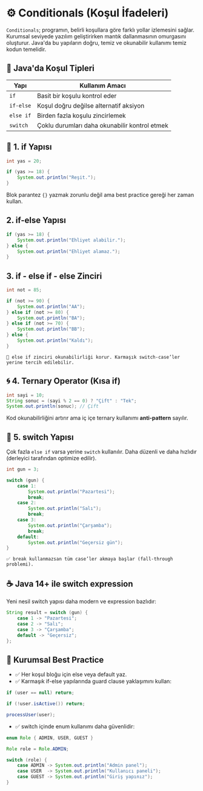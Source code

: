 # ⚙️ Conditionals (Koşul İfadeleri)

`Conditionals`; programın, belirli koşullara göre farklı yollar izlemesini sağlar. Kurumsal seviyede yazılım geliştirirken mantık dallanmasının omurgasını oluşturur. Java'da bu yapıların doğru, temiz ve okunabilir kullanımı temiz kodun temelidir.

## 🔧 Java'da Koşul Tipleri

| Yapı      | Kullanım Amacı                                |
| --------- | --------------------------------------------- |
| `if`      | Basit bir koşulu kontrol eder                 |
| `if-else` | Koşul doğru değilse alternatif aksiyon        |
| `else if` | Birden fazla koşulu zincirlemek               |
| `switch`  | Çoklu durumları daha okunabilir kontrol etmek |


## 🔹 1. if Yapısı

```java
int yas = 20;

if (yas >= 18) {
    System.out.println("Reşit.");
}
```

Blok parantez `{}` yazmak zorunlu değil ama best practice gereği her zaman kullan.

## 2. if-else Yapısı

```java
if (yas >= 18) {
    System.out.println("Ehliyet alabilir.");
} else {
    System.out.println("Ehliyet alamaz.");
}
```

## 3. if - else if - else Zinciri

```java
int not = 85;

if (not >= 90) {
    System.out.println("AA");
} else if (not >= 80) {
    System.out.println("BA");
} else if (not >= 70) {
    System.out.println("BB");
} else {
    System.out.println("Kaldı");
}
```

`🧠 else if zinciri okunabilirliği korur. Karmaşık switch-case’ler yerine tercih edilebilir.`

## 🌀 4. Ternary Operator (Kısa if)

```java
int sayi = 10;
String sonuc = (sayi % 2 == 0) ? "Çift" : "Tek";
System.out.println(sonuc); // Çift
```

Kod okunabilirliğini artırır ama iç içe ternary kullanımı __anti-pattern__ sayılır.

## 🔄 5. switch Yapısı

Çok fazla `else if` varsa yerine `switch` kullanılır. Daha düzenli ve daha hızlıdır (derleyici tarafından optimize edilir).

```java
int gun = 3;

switch (gun) {
    case 1:
        System.out.println("Pazartesi");
        break;
    case 2:
        System.out.println("Salı");
        break;
    case 3:
        System.out.println("Çarşamba");
        break;
    default:
        System.out.println("Geçersiz gün");
}
```

`✅ break kullanmazsan tüm case’ler akmaya başlar (fall-through problemi).`

## ☕ Java 14+ ile switch expression

Yeni nesil switch yapısı daha modern ve expression bazlıdır:

```java
String result = switch (gun) {
    case 1 -> "Pazartesi";
    case 2 -> "Salı";
    case 3 -> "Çarşamba";
    default -> "Geçersiz";
};
```

## 💼 Kurumsal Best Practice

- ✅ Her koşul bloğu için else veya default yaz.
- ✅ Karmaşık if-else yapılarında guard clause yaklaşımını kullan:

```java
if (user == null) return;

if (!user.isActive()) return;

processUser(user);
```

- ✅ switch içinde enum kullanımı daha güvenlidir:

```java
enum Role { ADMIN, USER, GUEST }

Role role = Role.ADMIN;

switch (role) {
    case ADMIN -> System.out.println("Admin panel");
    case USER  -> System.out.println("Kullanıcı paneli");
    case GUEST -> System.out.println("Giriş yapınız");
}
```

